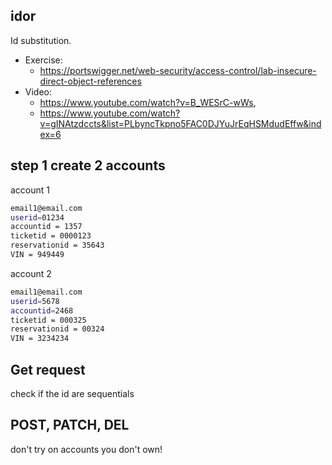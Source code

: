 ## idor
Id substitution.
- Exercise:
  - https://portswigger.net/web-security/access-control/lab-insecure-direct-object-references
- Video:
  - https://www.youtube.com/watch?v=B_WESrC-wWs, 
  - https://www.youtube.com/watch?v=gINAtzdccts&list=PLbyncTkpno5FAC0DJYuJrEqHSMdudEffw&index=6
## step 1 create 2 accounts 
account 1
```bash
email1@email.com
userid=01234
accountid = 1357
ticketid = 0000123
reservationid = 35643
VIN = 949449
```
account 2
```bash
email1@email.com
userid=5678
accountid=2468
ticketid = 000325
reservationid = 00324
VIN = 3234234
```

## Get request
check if the id are sequentials

## POST, PATCH, DEL
don't try on accounts you don't own!
